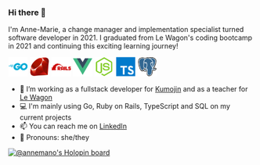 ### Hi there 👋
I'm Anne-Marie, a change manager and implementation specialist turned software developer in 2021. I graduated from Le Wagon's coding bootcamp in 2021 and continuing this exciting learning journey!

<div>
  <img src="https://github.com/devicons/devicon/blob/master/icons/go/go-original-wordmark.svg" title="Go" alt="Go" width="40" height="40"/>
  <img src="https://github.com/devicons/devicon/blob/master/icons/ruby/ruby-original.svg" title="Ruby" alt="Ruby" width="40" height="40"/>  
  <img src="https://github.com/devicons/devicon/blob/master/icons/rails/rails-plain-wordmark.svg" title="Rails" alt="Rails" width="40" height="40"/>
  <img src="https://github.com/devicons/devicon/blob/master/icons/vuejs/vuejs-original.svg" title="Vue" alt="Vue" width="40" height="40"/>
  <img src="https://github.com/devicons/devicon/blob/master/icons/nodejs/nodejs-original.svg" title="Node" alt="Node" width="40" height="40"/>
  <img src="https://github.com/devicons/devicon/blob/master/icons/typescript/typescript-original.svg" title="TS" alt="TS" width="40" height="40"/> 
  <img src="https://github.com/devicons/devicon/blob/master/icons/postgresql/postgresql-original.svg" title="PostgreSQL" alt="PostgreSQL" width="40" height="40"/>
</div>

- 🔭 I’m working as a fullstack developer for [Kumojin](https://github.com/kumojin) and as a teacher for [Le Wagon](https://github.com/lewagon)
- 💻 I'm mainly using Go, Ruby on Rails, TypeScript and SQL on my current projects
- 📫 You can reach me on [LinkedIn](https://www.linkedin.com/in/annemano/) 
- 🙂 Pronouns: she/they

[![@annemano's Holopin board](https://holopin.me/annemano)](https://holopin.io/@annemano)

